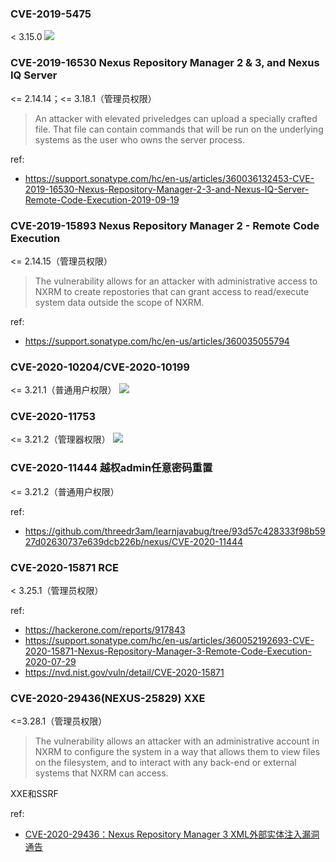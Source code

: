 ### CVE-2019-5475
< 3.15.0
![](imgs/20190913044207.png)

### CVE-2019-16530 Nexus Repository Manager 2 & 3, and Nexus IQ Server
<= 2.14.14；<= 3.18.1（管理员权限）
> An attacker with elevated priveledges can upload a specially crafted file.  That file can contain commands that will be run on the underlying systems as the user who owns the server process.  

ref:
- https://support.sonatype.com/hc/en-us/articles/360036132453-CVE-2019-16530-Nexus-Repository-Manager-2-3-and-Nexus-IQ-Server-Remote-Code-Execution-2019-09-19

### CVE-2019-15893 Nexus Repository Manager 2 - Remote Code Execution
<= 2.14.15（管理员权限）
>  The vulnerability allows for an attacker with administrative access to NXRM to create repostories that can grant access to read/execute system data outside the scope of NXRM. 



ref:
- https://support.sonatype.com/hc/en-us/articles/360035055794


### CVE-2020-10204/CVE-2020-10199
<= 3.21.1（普通用户权限）
![](imgs/20200403130016.png)

### CVE-2020-11753
<= 3.21.2（管理器权限）
![](imgs/nexus_groovy_calc3.gif)


### CVE-2020-11444 越权admin任意密码重置
<= 3.21.2（普通用户权限）

ref: 
- https://github.com/threedr3am/learnjavabug/tree/93d57c428333f98b5927d02630737e639dcb226b/nexus/CVE-2020-11444


### CVE-2020-15871 RCE
< 3.25.1（管理员权限）

ref:
- https://hackerone.com/reports/917843
- https://support.sonatype.com/hc/en-us/articles/360052192693-CVE-2020-15871-Nexus-Repository-Manager-3-Remote-Code-Execution-2020-07-29
- https://nvd.nist.gov/vuln/detail/CVE-2020-15871


### CVE-2020-29436(NEXUS-25829)  XXE
<=3.28.1（管理员权限）
> The vulnerability allows an attacker with an administrative account in NXRM to configure the system in a way that allows them to view files on the filesystem, and to interact with any back-end or external systems that NXRM can access.

XXE和SSRF

ref:
- [CVE-2020-29436：Nexus Repository Manager 3 XML外部实体注入漏洞通告](https://mp.weixin.qq.com/s/CD5TsEGsNocW8WA5jY-pww)
